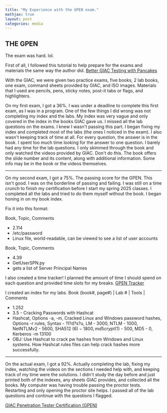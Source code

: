 ```yaml
---
title: "My Experience with the GPEN exam."
mathjax: true
layout: post
categories: media
---
```


## THE GPEN

The exam was hard. lol.

First of all, I followed this tutorial to help prepare for the exams and materials the same way the author did.
[Better GIAC Testing with Pancakes](https://tisiphone.net/2015/08/18/giac-testing/)

With the GIAC, we were given two practice exams, five books, 2 lab books, one exam, command sheets provided by GIAC, and ISO images. Materials that I used are pencils, pens, sticky notes, post-it tabs or flags, and highlighters.

On my first exam, I got a 36%. I was under a deadline to complete this first exam, as I was in a program. One of the few things I did wrong was not completing my index and the labs. My index was very vague and only covered in the index in the books GIAC gave us. I missed all the lab questions on the exams. I knew I wasn't passing this part. I began fixing my index and completed most of the labs (the ones I noticed in the exam). I also wasn't keeping track of time at all. For every question, the answer is in the book. I spent too much time looking for the answer to one question. I barely had any time for the lab questions. I only skimmed through the book and only watched the videos provided by GIAC. Don't do this. The book offers the slide number and its content, along with additional information. Some info may be in the book or the videos themselves. 


__________
On my second exam, I got a 75%. The passing score for the GPEN. This isn't good. I was on the borderline of passing and failing. I was still on a time crunch to finish my certification before I start my spring 2025 classes. I completed all the labs and tried to do them myself without the book. I began honing in on my book index. 

Fix it into this format: 

Book,    Topic,    Comments
- 2.114 
- /etc/password 
- Linux file, world-readable, can be viewed to see a list of user accounts


Book,    Topic,    Comments
- 4.39
- GetUserSPN.py
- gets a list of Server Principal Names

I also created a time tracker! I planned the amount of time I should spend on each question and provided time slots for my breaks.
[GPEN Tracker]("GPEN_Tracker.pdf")

I created an index for my labs.
Book (book#, page#) |   Lab #    |  Tools   |  Comments
- 1.252
- 3.5 - Cracking Passwords with Hashcat
- Hashcat, Options -a, -m, Cracked Linux and Windows password hashes, Options -r rules, Syntax - ?l?d?s?u, LM - 3000, NTLM - 1000, NetNTLMv2 - 5600, SHA512 ($6) - 1800, md5crypt ($1) - 500, MD5 - 0, Kerberos -m 13100
- OBJ: Use Hashcat to crack pw hashes from Windows and Linux systems. How Hashcat rules files can help crack hashes more successfully.


_________
On the actual exam, I got a 92%. Actually completing the lab, fixing my index, watching the videos on the sections I needed help with, and keeping track of my time were the solutions. I didn't study the day before and just printed both of the indexes, any sheets GIAC provides, and collected all the books. My computer was having trouble passing the proctor tests. Restarting and only opening the proctor site helps. I passed all of the lab questions and continue with the questions I flagged.

[GIAC Penetration Tester Certification (GPEN)](https://www.giac.org/certifications/penetration-tester-gpen/)
